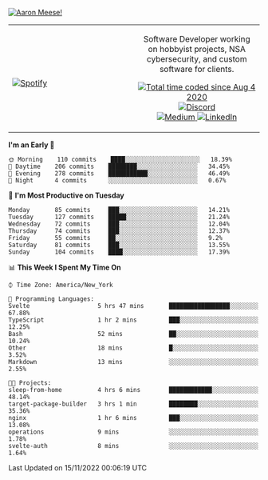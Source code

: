 [![Aaron Meese!](https://user-images.githubusercontent.com/17814535/88975338-a2aabf00-d27f-11ea-963f-8a19608716b4.png)](https://github.com/ajmeese7/readme-ascii "README ASCII")

<!-- Modified from project here: https://github.com/novatorem/novatorem -->
<table width="100%">
  <tr>
  <td width="50%">

&nbsp; <br> [![Spotify](https://ajmeese7.vercel.app/api/spotify)](https://open.spotify.com/user/ajmeese)

  </td>
  <td width="50%">
    <p align="center">
    Software Developer working on hobbyist projects, NSA cybersecurity, and custom software for clients.
    </p>
    <p align="center">
      <a href="https://wakatime.com/@f726891d-3b02-46cd-9b60-e8c59f9e2b14">
        <img src="https://wakatime.com/badge/user/f726891d-3b02-46cd-9b60-e8c59f9e2b14.svg" alt="Total time coded since Aug 4 2020" title="WakaTime" />
      </a>
      <a href="http://link.aaronmeese.com/discord">
        <img src="https://img.shields.io/badge/discord-ajmeese7%234835-369?style=flat-square&logo=discord&logoColor=white&color=purple" alt="Discord" title="Discord">
      </a>
      <br />
      <a href="https://link.aaronmeese.com/medium">
        <img src="https://img.shields.io/badge/medium-ajmeese7-1DB954?style=flat-square&logo=medium&logoColor=white" alt="Medium" title="Medium">
      </a>
      <a href="https://link.aaronmeese.com/linkedin">
        <img src="https://img.shields.io/badge/linkedIn-aaronmeese-1DB954?style=flat-square&logo=linkedin&logoColor=white&color=blue" alt="LinkedIn" title="LinkedIn">
      </a>
    </p>
  </td>

</table>

[//]: <> (The `&nbsp;` is to have Aphelion take up more space)

<!--START_SECTION:waka-->
**I'm an Early 🐤** 

```text
🌞 Morning    110 commits    ████░░░░░░░░░░░░░░░░░░░░░   18.39% 
🌆 Daytime    206 commits    ████████░░░░░░░░░░░░░░░░░   34.45% 
🌃 Evening    278 commits    ███████████░░░░░░░░░░░░░░   46.49% 
🌙 Night      4 commits      ░░░░░░░░░░░░░░░░░░░░░░░░░   0.67%

```
📅 **I'm Most Productive on Tuesday** 

```text
Monday       85 commits     ███░░░░░░░░░░░░░░░░░░░░░░   14.21% 
Tuesday      127 commits    █████░░░░░░░░░░░░░░░░░░░░   21.24% 
Wednesday    72 commits     ███░░░░░░░░░░░░░░░░░░░░░░   12.04% 
Thursday     74 commits     ███░░░░░░░░░░░░░░░░░░░░░░   12.37% 
Friday       55 commits     ██░░░░░░░░░░░░░░░░░░░░░░░   9.2% 
Saturday     81 commits     ███░░░░░░░░░░░░░░░░░░░░░░   13.55% 
Sunday       104 commits    ████░░░░░░░░░░░░░░░░░░░░░   17.39%

```


📊 **This Week I Spent My Time On** 

```text
⌚︎ Time Zone: America/New_York

💬 Programming Languages: 
Svelte                   5 hrs 47 mins       █████████████████░░░░░░░░   67.88% 
TypeScript               1 hr 2 mins         ███░░░░░░░░░░░░░░░░░░░░░░   12.25% 
Bash                     52 mins             ██░░░░░░░░░░░░░░░░░░░░░░░   10.24% 
Other                    18 mins             █░░░░░░░░░░░░░░░░░░░░░░░░   3.52% 
Markdown                 13 mins             ░░░░░░░░░░░░░░░░░░░░░░░░░   2.55%

🐱‍💻 Projects: 
sleep-from-home          4 hrs 6 mins        ████████████░░░░░░░░░░░░░   48.14% 
target-package-builder   3 hrs 1 min         ████████░░░░░░░░░░░░░░░░░   35.36% 
nginx                    1 hr 6 mins         ███░░░░░░░░░░░░░░░░░░░░░░   13.08% 
operations               9 mins              ░░░░░░░░░░░░░░░░░░░░░░░░░   1.78% 
svelte-auth              8 mins              ░░░░░░░░░░░░░░░░░░░░░░░░░   1.64%

```


 Last Updated on 15/11/2022 00:06:19 UTC
<!--END_SECTION:waka-->
